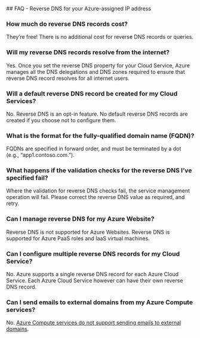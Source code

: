 <BR> 
## FAQ - Reverse DNS for your Azure-assigned IP address

### How much do reverse DNS records cost?
They’re free!  There is no additional cost for reverse DNS records or queries.

### Will my reverse DNS records resolve from the internet?
Yes. Once you set the reverse DNS property for your Cloud Service, Azure manages all the DNS delegations and DNS zones required to ensure that reverse DNS record resolves for all internet users.

### Will a default reverse DNS record be created for my Cloud Services?
No. Reverse DNS is an opt-in feature. No default reverse DNS records are created if you choose not to configure them.

### What is the format for the fully-qualified domain name (FQDN)?
FQDNs are specified in forward order, and must be terminated by a dot (e.g., “app1.contoso.com.”).

### What happens if the validation checks for the reverse DNS I’ve specified fail?
Where the validation for reverse DNS checks fail, the service management operation will fail. Please correct the reverse DNS value as required, and retry.

### Can I manage reverse DNS for my Azure Website?
Reverse DNS is not supported for Azure Websites. Reverse DNS is supported for Azure PaaS roles and IaaS virtual machines.

### Can I configure multiple reverse DNS records for my Cloud Service?
No. Azure supports a single reverse DNS record for each Azure Cloud Service. Each Azure Cloud Service however can have their own reverse DNS record.

### Can I send emails to external domains from my Azure Compute services?
No. [Azure Compute services do not support sending emails to external domains](https://blogs.msdn.microsoft.com/mast/2016/04/04/sending-e-mail-from-azure-compute-resource-to-external-domains/).
